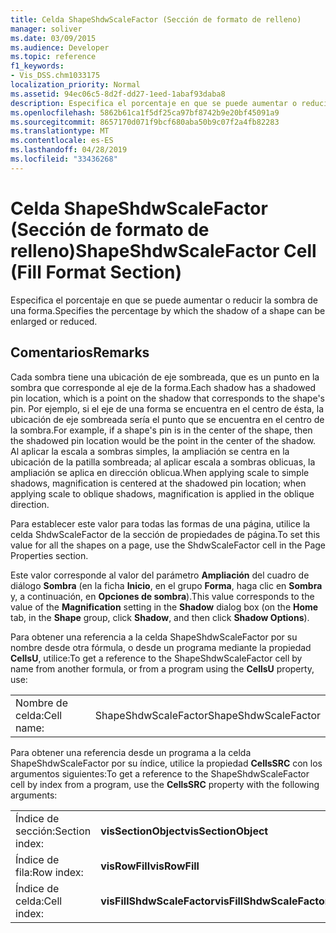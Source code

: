 ```yaml
---
title: Celda ShapeShdwScaleFactor (Sección de formato de relleno)
manager: soliver
ms.date: 03/09/2015
ms.audience: Developer
ms.topic: reference
f1_keywords:
- Vis_DSS.chm1033175
localization_priority: Normal
ms.assetid: 94ec06c5-8d2f-dd27-1eed-1abaf93daba8
description: Especifica el porcentaje en que se puede aumentar o reducir la sombra de una forma.
ms.openlocfilehash: 5862b61ca1f5df25ca97bf8742b9e20bf45091a9
ms.sourcegitcommit: 8657170d071f9bcf680aba50b9c07f2a4fb82283
ms.translationtype: MT
ms.contentlocale: es-ES
ms.lasthandoff: 04/28/2019
ms.locfileid: "33436268"
---
```

# <a name="shapeshdwscalefactor-cell-fill-format-section"></a><span data-ttu-id="5fd80-103">Celda ShapeShdwScaleFactor (Sección de formato de relleno)</span><span class="sxs-lookup"><span data-stu-id="5fd80-103">ShapeShdwScaleFactor Cell (Fill Format Section)</span></span>

<span data-ttu-id="5fd80-104">Especifica el porcentaje en que se puede aumentar o reducir la sombra de una forma.</span><span class="sxs-lookup"><span data-stu-id="5fd80-104">Specifies the percentage by which the shadow of a shape can be enlarged or reduced.</span></span>
  
## <a name="remarks"></a><span data-ttu-id="5fd80-105">Comentarios</span><span class="sxs-lookup"><span data-stu-id="5fd80-105">Remarks</span></span>

<span data-ttu-id="5fd80-106">Cada sombra tiene una ubicación de eje sombreada, que es un punto en la sombra que corresponde al eje de la forma.</span><span class="sxs-lookup"><span data-stu-id="5fd80-106">Each shadow has a shadowed pin location, which is a point on the shadow that corresponds to the shape's pin.</span></span> <span data-ttu-id="5fd80-107">Por ejemplo, si el eje de una forma se encuentra en el centro de ésta, la ubicación de eje sombreada sería el punto que se encuentra en el centro de la sombra.</span><span class="sxs-lookup"><span data-stu-id="5fd80-107">For example, if a shape's pin is in the center of the shape, then the shadowed pin location would be the point in the center of the shadow.</span></span> <span data-ttu-id="5fd80-108">Al aplicar la escala a sombras simples, la ampliación se centra en la ubicación de la patilla sombreada; al aplicar escala a sombras oblicuas, la ampliación se aplica en dirección oblicua.</span><span class="sxs-lookup"><span data-stu-id="5fd80-108">When applying scale to simple shadows, magnification is centered at the shadowed pin location; when applying scale to oblique shadows, magnification is applied in the oblique direction.</span></span> 
  
<span data-ttu-id="5fd80-109">Para establecer este valor para todas las formas de una página, utilice la celda ShdwScaleFactor de la sección de propiedades de página.</span><span class="sxs-lookup"><span data-stu-id="5fd80-109">To set this value for all the shapes on a page, use the ShdwScaleFactor cell in the Page Properties section.</span></span>
  
<span data-ttu-id="5fd80-110">Este valor corresponde al valor del parámetro **Ampliación** del cuadro de diálogo **Sombra** (en la ficha **Inicio**, en el grupo **Forma**, haga clic en **Sombra** y, a continuación, en **Opciones de sombra**).</span><span class="sxs-lookup"><span data-stu-id="5fd80-110">This value corresponds to the value of the **Magnification** setting in the **Shadow** dialog box (on the **Home** tab, in the **Shape** group, click **Shadow**, and then click **Shadow Options**).</span></span>
  
<span data-ttu-id="5fd80-111">Para obtener una referencia a la celda ShapeShdwScaleFactor por su nombre desde otra fórmula, o desde un programa mediante la propiedad **CellsU**, utilice:</span><span class="sxs-lookup"><span data-stu-id="5fd80-111">To get a reference to the ShapeShdwScaleFactor cell by name from another formula, or from a program using the **CellsU** property, use:</span></span> 
  
|||
|:-----|:-----|
|<span data-ttu-id="5fd80-112">Nombre de celda:</span><span class="sxs-lookup"><span data-stu-id="5fd80-112">Cell name:</span></span>  <br/> |<span data-ttu-id="5fd80-113">ShapeShdwScaleFactor</span><span class="sxs-lookup"><span data-stu-id="5fd80-113">ShapeShdwScaleFactor</span></span>  <br/> |
   
<span data-ttu-id="5fd80-114">Para obtener una referencia desde un programa a la celda ShapeShdwScaleFactor por su índice, utilice la propiedad **CellsSRC** con los argumentos siguientes:</span><span class="sxs-lookup"><span data-stu-id="5fd80-114">To get a reference to the ShapeShdwScaleFactor cell by index from a program, use the **CellsSRC** property with the following arguments:</span></span> 
  
|||
|:-----|:-----|
|<span data-ttu-id="5fd80-115">Índice de sección:</span><span class="sxs-lookup"><span data-stu-id="5fd80-115">Section index:</span></span>  <br/> |<span data-ttu-id="5fd80-116">**visSectionObject**</span><span class="sxs-lookup"><span data-stu-id="5fd80-116">**visSectionObject**</span></span> <br/> |
|<span data-ttu-id="5fd80-117">Índice de fila:</span><span class="sxs-lookup"><span data-stu-id="5fd80-117">Row index:</span></span>  <br/> |<span data-ttu-id="5fd80-118">**visRowFill**</span><span class="sxs-lookup"><span data-stu-id="5fd80-118">**visRowFill**</span></span> <br/> |
|<span data-ttu-id="5fd80-119">Índice de celda:</span><span class="sxs-lookup"><span data-stu-id="5fd80-119">Cell index:</span></span>  <br/> |<span data-ttu-id="5fd80-120">**visFillShdwScaleFactor**</span><span class="sxs-lookup"><span data-stu-id="5fd80-120">**visFillShdwScaleFactor**</span></span> <br/> |
   

